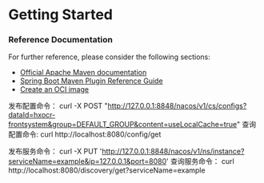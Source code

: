 # Getting Started

### Reference Documentation
For further reference, please consider the following sections:

* [Official Apache Maven documentation](https://maven.apache.org/guides/index.html)
* [Spring Boot Maven Plugin Reference Guide](https://docs.spring.io/spring-boot/docs/2.5.0/maven-plugin/reference/html/)
* [Create an OCI image](https://docs.spring.io/spring-boot/docs/2.5.0/maven-plugin/reference/html/#build-image)

发布配置命令：
curl -X POST "http://127.0.0.1:8848/nacos/v1/cs/configs?dataId=hxocr-frontsystem&group=DEFAULT_GROUP&content=useLocalCache=true"
查询配置命令:
curl http://localhost:8080/config/get

发布服务命令：
curl -X PUT 'http://127.0.0.1:8848/nacos/v1/ns/instance?serviceName=example&ip=127.0.0.1&port=8080'
查询服务命令：
curl http://localhost:8080/discovery/get?serviceName=example


